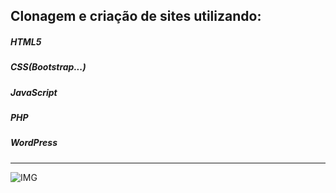 <h2>Clonagem e criação de sites utilizando: </h2>
<h5>HTML5</h5>
<h5>CSS(Bootstrap...)</h5>
<h5>JavaScript</h5>
<h5>PHP</h5>
<h5>WordPress</h5>
<hr>

![IMG](https://dkrn4sk0rn31v.cloudfront.net/2018/01/17135411/html.png)
